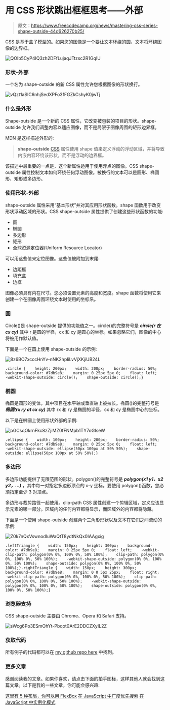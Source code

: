 # 用 CSS 形状跳出框框思考——外部

> 原文：<https://www.freecodecamp.org/news/mastering-css-series-shape-outside-44d626270b25/>

CSS 是基于盒子模型的。如果您的图像是一个要让文本环绕的圆，文本将环绕图像的边界框。

![QOIb5CyP4IQ3zh2DFfLujaqJTtzsc2R1GqIU](img/c31a2b6b0c3e3376ef61dfc799ced2ae.png)

### 形状-外部

一个名为 shape-outside 的新 CSS 属性允许您根据图像的形状换行。

![vQzt1aSIC6nhjSedXPFo3fFGZkCshyK0jwTj](img/f1ba59b4d549e73ad1c1f0b6e356ab44.png)

### 什么是外形

Shape-outside 是一个新的 CSS 属性，它改变被包装的项目的形状。shape-outside 允许我们调整内容以适应图像，而不是局限于图像周围的矩形边界框。

MDN 是这样描述外形的:

> **shape-outside** [CSS](https://developer.mozilla.org/en-US/docs/Web/CSS) 属性使用 shape 值来定义浮动的浮动区域，并将导致内嵌内容环绕该形状，而不是浮动的边界框。

该描述中最重要的一点是，这个新属性适用于使用浮点的图像。CSS shape-outside 属性控制文本如何环绕任何浮动图像。被换行的文本可以是圆形、椭圆形、矩形或多边形。

### 使用形状-外部

shape-outside 属性采用“基本形状”并对其应用形状函数。shape 函数用于改变形状浮动区域的形状。CSS shape-outside 属性提供了创建这些形状函数的功能:

*   圆
*   椭圆
*   多边形
*   矩形
*   全球资源定位器(Uniform Resource Locator)

可以用这些值来定位图像。这些值被附加到末尾:

*   边距框
*   填充盒
*   边框

图像必须具有内在尺寸。您必须设置元素的高度和宽度。shape 函数将使用它来创建一个在图像周围环绕文本时使用的坐标系。

### 圆

Circle()是 shape-outside 提供的功能值之一。circle()的完整符号是 ***circle(r 在 cx cy)*** 其中 r 是圆的半径，cx 和 cy 是圆心的坐标。如果忽略它们，图像的中心将被用作默认值。

下面是一个在圆上使用 shape-outside 的示例:

![8z6BO7xcccHnYv-nNK2hpIiLvVjXKjiUB24L](img/95135c959c6496beb493705c9901d05e.png)

```
.circle {    height: 200px;    width: 200px;    border-radius: 50%;    background-color: #7db9e8;    margin: 0 25px 5px 0;    float: left;    -webkit-shape-outside: circle();    shape-outside: circle();}
```

### 椭圆

椭圆是圆形的变体，其中项目在水平轴或垂直轴上被拉长。椭圆()的完整符号是 ***椭圆(rx ry at cx cy)*** 其中 rx 和 ry 是椭圆的半径，cx 和 cy 是椭圆中心的坐标。

以下是在椭圆上使用形状外部的示例:

![oGCsqOkrnFkc8zZjiMZ0fFNMpb1TY7oGIseW](img/f8f9d3bff0cf6b7e267d6f38e094a4c5.png)

```
.ellipse {    width: 100px;    height: 200px;    border-radius: 50%;    background-color: #7db9e8;    margin: 0 25px 5px 0;    float: left;    -webkit-shape-outside: ellipse(50px 100px at 50% 50%);    shape-outside: ellipse(50px 100px at 50% 50%);}
```

### 多边形

多边形功能提供了无限范围的形状。polygon()的完整符号是 ***polygon(x1 y1，x2 y2，…)*** ，其中每一对指定多边形顶点的 x-y 坐标。要使用 polygon()函数，您必须指定至少 3 对顶点。

多边形与裁剪路径一起使用。clip-path CSS 属性创建一个剪辑区域，定义应该显示元素的哪一部分。区域内的任何内容都将显示，而区域外的内容都将隐藏。

下面是一个使用 shape-outside 创建两个三角形形状以及文本在它们之间流动的示例:

![Z0k7nQxVswnodIuWaQtT8ydtNkQx0IAAgxig](img/a4dbd514400c9464205c2f2731480ab4.png)

```
.leftTriangle {    width: 150px;    height: 300px;    background-color: #7db9e8;    margin: 0 25px 5px 0;    float: left;    -webkit-clip-path: polygon(0% 0%, 100% 0%, 50% 100%);    clip-path: polygon(0% 0%, 100% 0%, 50% 100%);    -webkit-shape-outside: polygon(0% 0%, 100% 0%, 50% 100%);    shape-outside: polygon(0% 0%, 100% 0%, 50% 100%);}.rightTriangle {    width: 150px;    height: 300px;    background-color: #7db9e8;    margin: 0 0 5px 25px;    float: right;    -webkit-clip-path: polygon(0% 0%, 100% 0%, 50% 100%);    clip-path: polygon(0% 0%, 100% 0%, 50% 100%);    -webkit-shape-outside: polygon(0% 0%, 100% 0%, 50% 100%);    shape-outside: polygon(0% 0%, 100% 0%, 50% 100%);}
```

### 浏览器支持

CSS shape-outside 主要由 Chrome、Opera 和 Safari 支持。

![sWcg6Po3ESmOhYt-Pbqot0ArE2DDCZXyIL2Z](img/e6da42fa8444769ba8668a05182f67d3.png)

### 获取代码

所有例子的代码都可以在 [my github repo here](https://github.com/ratracegrad/mastering-css-series-shape-outside) 中找到。

### 更多文章

感谢阅读我的文章。如果你喜欢，请点击下面的拍手图标，这样其他人就会找到这篇文章。以下是我的一些文章，你可能会感兴趣:

[这里有 5 种布局，你可以用 FlexBox](https://medium.com/@ratracegrad/here-are-5-layouts-that-you-can-make-with-flexbox-6ca1e941f33d)
[在 JavaScript 中广度优先搜索](https://medium.com/@ratracegrad/breadth-first-search-in-javascript-e655cd824fa4)
[在 JavaScript 中实例化模式](https://medium.com/dailyjs/instantiation-patterns-in-javascript-8fdcf69e8f9b)